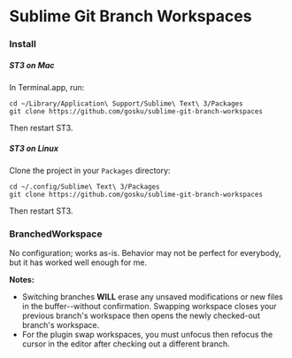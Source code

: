 # Sublime Git Branch Workspaces

### Install

##### ST3 on Mac

In Terminal.app, run:

    cd ~/Library/Application\ Support/Sublime\ Text\ 3/Packages
    git clone https://github.com/gosku/sublime-git-branch-workspaces

Then restart ST3.

##### ST3 on Linux

Clone the project in your `Packages` directory:

    cd ~/.config/Sublime\ Text\ 3/Packages
    git clone https://github.com/gosku/sublime-git-branch-workspaces

Then restart ST3.

### BranchedWorkspace

No configuration; works as-is. Behavior may not be perfect for everybody, but it has worked well enough for me.

**Notes:**

* Switching branches **WILL** erase any unsaved modifications or new files in the buffer--without confirmation. Swapping workspace closes your previous branch's workspace then opens the newly checked-out branch's workspace.
* For the plugin swap workspaces, you must unfocus then refocus the cursor in the editor after checking out a different branch.
